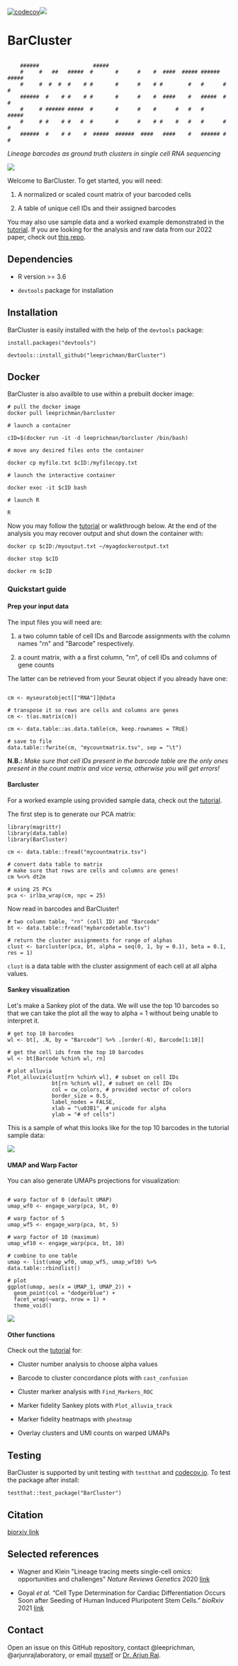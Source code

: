 [![codecov](https://codecov.io/gh/leeprichman/BarCluster/branch/main/graph/badge.svg?token=GBJDQCGAWZ)](https://codecov.io/gh/leeprichman/BarCluster)![](https://img.shields.io/docker/pulls/leeprichman/barcluster)
# BarCluster

```

    ######                 #####                                           
    #     #   ##   #####  #       #      #    #  ####  ##### ###### #####  
    #     #  #  #  #    # #       #      #    # #        #   #      #    #
    ######  #    # #    # #       #      #    #  ####    #   #####  #    #
    #     # ###### #####  #       #      #    #      #   #   #      #####  
    #     # #    # #   #  #       #      #    # #    #   #   #      #   #  
    ######  #    # #    #  #####  ######  ####   ####    #   ###### #    #     

```
*Lineage barcodes as ground truth clusters in single cell RNA sequencing*

![](https://github.com/leeprichman/BarCluster/blob/main/readme_fig.png)

Welcome to BarCluster. To get started, you will need:

  1. A normalized or scaled count matrix of your barcoded cells

  2. A table of unique cell IDs and their assigned barcodes

You may also use sample data and a worked example demonstrated in the [tutorial](https://github.com/leeprichman/BarCluster/blob/main/Tutorial.html). If you are looking for the analysis and raw data from our 2022 paper, check out [this repo](https://github.com/leeprichman/BarCluster_paper).

## Dependencies

  * R version >= 3.6

  * `devtools` package for installation

## Installation

BarCluster is easily installed with the help of the `devtools` package:

```
install.packages("devtools")

devtools::install_github("leeprichman/BarCluster")
```

## Docker

BarCluster is also availble to use within a prebuilt docker image:

```
# pull the docker image
docker pull leeprichman/barcluster

# launch a container

cID=$(docker run -it -d leeprichman/barcluster /bin/bash)

# move any desired files onto the container

docker cp myfile.txt $cID:/myfilecopy.txt

# launch the interactive container

docker exec -it $cID bash

# launch R

R

```

Now you may follow the [tutorial](https://github.com/leeprichman/BarCluster/blob/main/Tutorial.html) or walkthrough below. At the end of the analysis you may recover output and shut down the container with:

```
docker cp $cID:/myoutput.txt ~/myagdockeroutput.txt

docker stop $cID

docker rm $cID

```

### Quickstart guide

#### Prep your input data

The input files you will need are:

 1. a two column table of cell IDs and Barcode assignments with the column names "rn" and "Barcode" respectively.

 2. a count matrix, with a a first column, "rn", of cell IDs and columns of gene counts

The latter can be retrieved from your Seurat object if you already have one:

```

cm <- myseuratobject[["RNA"]]@data

# transpose it so rows are cells and columns are genes
cm <- t(as.matrix(cm))

cm <- data.table::as.data.table(cm, keep.rownames = TRUE)

# save to file
data.table::fwrite(cm, "mycountmatrix.tsv", sep = "\t")

```

**N.B.:** *Make sure that cell IDs present in the barcode table are the only ones present in the count matrix and vice versa, otherwise you will get errors!*

#### Barcluster

For a worked example using provided sample data, check out the [tutorial](https://github.com/leeprichman/BarCluster/blob/main/Tutorial.html).

The first step is to generate our PCA matrix:

```
library(magrittr)
library(data.table)
library(BarCluster)

cm <- data.table::fread("mycountmatrix.tsv")

# convert data table to matrix
# make sure that rows are cells and columns are genes!
cm %<>% dt2m

# using 25 PCs
pca <- irlba_wrap(cm, npc = 25)

```

Now read in barcodes and BarCluster!

```
# two column table, "rn" (cell ID) and "Barcode"
bt <- data.table::fread("mybarcodetable.tsv")

# return the cluster assignments for range of alphas
clust <- barcluster(pca, bt, alpha = seq(0, 1, by = 0.1), beta = 0.1, res = 1)

```

`clust` is a data table with the cluster assignment of each cell at all alpha values.

#### Sankey visualization

Let's make a Sankey plot of the data. We will use the top 10 barcodes so that we can take the plot all the way to alpha = 1 without being unable to interpret it.

```
# get top 10 barcodes
wl <- bt[, .N, by = "Barcode"] %>% .[order(-N), Barcode[1:10]]

# get the cell ids from the top 10 barcodes
wl <- bt[Barcode %chin% wl, rn]

# plot alluvia
Plot_alluvia(clust[rn %chin% wl], # subset on cell IDs
              bt[rn %chin% wl], # subset on cell IDs
              col = cw_colors, # provided vector of colors
              border_size = 0.5,
              label_nodes = FALSE,
              xlab = "\u03B1", # unicode for alpha
              ylab = "# of cells")

```

This is a sample of what this looks like for the top 10 barcodes in the tutorial sample data:

![](https://github.com/leeprichman/BarCluster/blob/main/sankey_sample.png)

#### UMAP and Warp Factor

You can also generate UMAPs projections for visualization:

```

# warp factor of 0 (default UMAP)
umap_wf0 <- engage_warp(pca, bt, 0)

# warp factor of 5
umap_wf5 <- engage_warp(pca, bt, 5)

# warp factor of 10 (maximum)
umap_wf10 <- engage_warp(pca, bt, 10)

# combine to one table
umap <- list(umap_wf0, umap_wf5, umap_wf10) %>% data.table::rbindlist()

# plot
ggplot(umap, aes(x = UMAP_1, UMAP_2)) +
  geom_point(col = "dodgerblue") +
  facet_wrap(~warp, nrow = 1) +
  theme_void()

```

![](https://github.com/leeprichman/BarCluster/blob/main/sample_warps.png)

#### Other functions

Check out the [tutorial](https://github.com/leeprichman/BarCluster/blob/main/Tutorial.html) for:

  * Cluster number analysis to choose alpha values

  * Barcode to cluster concordance plots with `cast_confusion`

  * Cluster marker analysis with `Find_Markers_ROC`

  * Marker fidelity Sankey plots with `Plot_alluvia_track`

  * Marker fidelity heatmaps with `pheatmap`

  * Overlay clusters and UMI counts on warped UMAPs

## Testing

BarCluster is supported by unit testing with `testthat` and [codecov.io](about.codecov.io). To test the package after install:

```
testthat::test_package("BarCluster")
```

## Citation

[biorxiv link](link)

## Selected references

  * Wagner and Klein "Lineage tracing meets single-cell omics: opportunities and challenges" *Nature Reviews Genetics* 2020 [link](https://www.nature.com/articles/s41576-020-0223-2)

  * Goyal *et al.* “Cell Type Determination for Cardiac Differentiation Occurs Soon after Seeding of Human Induced Pluripotent Stem Cells.” *bioRxiv* 2021 [link](https://doi.org/10.1101/2021.08.08.455532)

## Contact

Open an issue on this GitHub repository, contact @leeprichman, @arjunrajlaboratory, or email [myself](leeprichman@gmail.com) or [Dr. Arjun Raj](arjunrajlaboratory@gmail.com).
